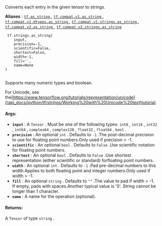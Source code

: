 Converts each entry in the given tensor to strings.

**Aliases** : [ `tf.as_string` ](/api_docs/python/tf/strings/as_string), [ `tf.compat.v1.as_string` ](/api_docs/python/tf/strings/as_string), [ `tf.compat.v1.dtypes.as_string` ](/api_docs/python/tf/strings/as_string), [ `tf.compat.v1.strings.as_string` ](/api_docs/python/tf/strings/as_string), [ `tf.compat.v2.as_string` ](/api_docs/python/tf/strings/as_string), [ `tf.compat.v2.strings.as_string` ](/api_docs/python/tf/strings/as_string)

```
 tf.strings.as_string(
    input,
    precision=-1,
    scientific=False,
    shortest=False,
    width=-1,
    fill='',
    name=None
)
 
```

Supports many numeric types and boolean.

For Unicode, see the[https://www.tensorflow.org/tutorials/representation/unicode](/api_docs/python/tf/strings/Working%20with%20Unicode%20text)tutorial.

#### Args:
- **`input`** : A  `Tensor` . Must be one of the following types:  `int8` ,  `int16` ,  `int32` ,  `int64` ,  `complex64` ,  `complex128` ,  `float32` ,  `float64` ,  `bool` .
- **`precision`** : An optional  `int` . Defaults to  `-1` .The post-decimal precision to use for floating point numbers.Only used if precision > -1.
- **`scientific`** : An optional  `bool` . Defaults to  `False` .Use scientific notation for floating point numbers.
- **`shortest`** : An optional  `bool` . Defaults to  `False` .Use shortest representation (either scientific or standard) forfloating point numbers.
- **`width`** : An optional  `int` . Defaults to  `-1` .Pad pre-decimal numbers to this width.Applies to both floating point and integer numbers.Only used if width > -1.
- **`fill`** : An optional  `string` . Defaults to  `""` .The value to pad if width > -1.  If empty, pads with spaces.Another typical value is '0'.  String cannot be longer than 1 character.
- **`name`** : A name for the operation (optional).


#### Returns:
A  `Tensor`  of type  `string` .

